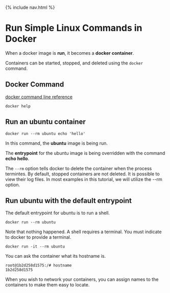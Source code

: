 {% include nav.html %}

# Run Simple Linux Commands in Docker

When a docker image is **run**, it becomes a **docker container**.  

Containers can be started, stopped, and deleted using the `docker` command.

## Docker Command
[docker command line reference](https://docs.docker.com/engine/reference/commandline/docker/)

```
docker help
```

## Run an ubuntu container

```
docker run --rm ubuntu echo 'hello'
```

In this command, the **ubuntu** image is being run.  

The **entrypoint** for the ubuntu image is being overridden with the command **echo hello**.

The `--rm` option tells docker to delete the container when the process termintes.  By default, stopped containers are not deleted.  It is possible to view their log files.  In most examples in this tutorial, we will utilize the --rm option.

## Run ubuntu with the default entrypoint

The default entrypoint for ubuntu is to run a shell. 

```
docker run --rm ubuntu 
```

Note that nothing happened.  A shell requires a terminal.  You must indicate to docker to provide a terminal.

```
docker run -it --rm ubuntu 
```

You can ask the container what its hostname is.
```
root@1b2d258d1575:/# hostname
1b2d258d1575
```

When you wish to network your containers, you can assign names to the containers to make them easy to locate.

